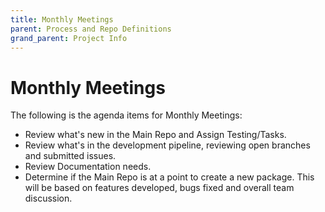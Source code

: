 ```yaml
---
title: Monthly Meetings
parent: Process and Repo Definitions
grand_parent: Project Info
---
```


# Monthly Meetings
The following is the agenda items for Monthly Meetings:
- Review what's new in the Main Repo and Assign Testing/Tasks.
- Review what's in the development pipeline, reviewing open branches and submitted issues.
- Review Documentation needs.
- Determine if the Main Repo is at a point to create a new package. This will be based on features developed, bugs fixed and overall team discussion. 
